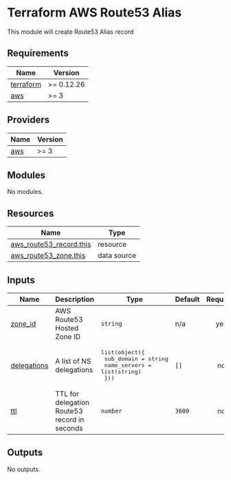 # Terraform AWS Route53 Alias

This module will create Route53 Alias record

<!-- BEGINNING OF PRE-COMMIT-TERRAFORM DOCS HOOK -->
## Requirements

| Name | Version |
|------|---------|
| <a name="requirement_terraform"></a> [terraform](#requirement\_terraform) | >= 0.12.26 |
| <a name="requirement_aws"></a> [aws](#requirement\_aws) | >= 3 |

## Providers

| Name | Version |
|------|---------|
| <a name="provider_aws"></a> [aws](#provider\_aws) | >= 3 |

## Modules

No modules.

## Resources

| Name | Type |
|------|------|
| [aws_route53_record.this](https://registry.terraform.io/providers/hashicorp/aws/latest/docs/resources/route53_record) | resource |
| [aws_route53_zone.this](https://registry.terraform.io/providers/hashicorp/aws/latest/docs/data-sources/route53_zone) | data source |

## Inputs

| Name | Description | Type | Default | Required |
|------|-------------|------|---------|:--------:|
| <a name="input_zone_id"></a> [zone\_id](#input\_zone\_id) | AWS Route53 Hosted Zone ID | `string` | n/a | yes |
| <a name="input_delegations"></a> [delegations](#input\_delegations) | A list of NS delegations | <pre>list(object({<br>    sub_domain   = string<br>    name_servers = list(string)<br>  }))</pre> | `[]` | no |
| <a name="input_ttl"></a> [ttl](#input\_ttl) | TTL for delegation Route53 record in seconds | `number` | `3600` | no |

## Outputs

No outputs.

<!-- END OF PRE-COMMIT-TERRAFORM DOCS HOOK -->

